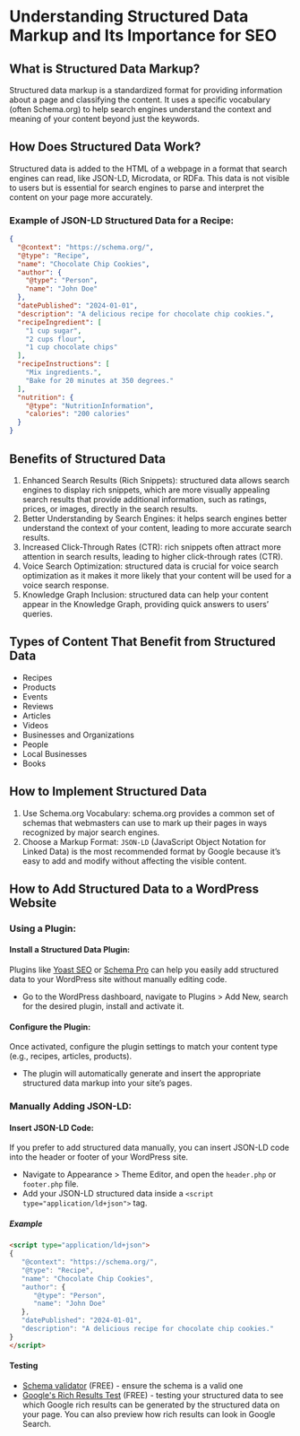 # Understanding Structured Data Markup and Its Importance for SEO

## What is Structured Data Markup?

Structured data markup is a standardized format for providing information about a page and classifying the content. It uses a specific vocabulary (often Schema.org) to help search engines understand the context and meaning of your content beyond just the keywords.

## How Does Structured Data Work?

Structured data is added to the HTML of a webpage in a format that search engines can read, like JSON-LD, Microdata, or RDFa. This data is not visible to users but is essential for search engines to parse and interpret the content on your page more accurately.

### Example of JSON-LD Structured Data for a Recipe:

```json
{
  "@context": "https://schema.org/",
  "@type": "Recipe",
  "name": "Chocolate Chip Cookies",
  "author": {
    "@type": "Person",
    "name": "John Doe"
  },
  "datePublished": "2024-01-01",
  "description": "A delicious recipe for chocolate chip cookies.",
  "recipeIngredient": [
    "1 cup sugar",
    "2 cups flour",
    "1 cup chocolate chips"
  ],
  "recipeInstructions": [
    "Mix ingredients.",
    "Bake for 20 minutes at 350 degrees."
  ],
  "nutrition": {
    "@type": "NutritionInformation",
    "calories": "200 calories"
  }
}
```

## Benefits of Structured Data

1. Enhanced Search Results (Rich Snippets): structured data allows search engines to display rich snippets, which are more visually appealing search results that provide additional information, such as ratings, prices, or images, directly in the search results.
2. Better Understanding by Search Engines: it helps search engines better understand the context of your content, leading to more accurate search results.
3. Increased Click-Through Rates (CTR): rich snippets often attract more attention in search results, leading to higher click-through rates (CTR).
4. Voice Search Optimization: structured data is crucial for voice search optimization as it makes it more likely that your content will be used for a voice search response.
5. Knowledge Graph Inclusion: structured data can help your content appear in the Knowledge Graph, providing quick answers to users’ queries.

## Types of Content That Benefit from Structured Data
- Recipes
- Products
- Events
- Reviews
- Articles
- Videos
- Businesses and Organizations
- People
- Local Businesses
- Books

## How to Implement Structured Data
1. Use Schema.org Vocabulary: schema.org provides a common set of schemas that webmasters can use to mark up their pages in ways recognized by major search engines.
2. Choose a Markup Format: `JSON-LD` (JavaScript Object Notation for Linked Data) is the most recommended format by Google because it’s easy to add and modify without affecting the visible content.

## How to Add Structured Data to a WordPress Website

### Using a Plugin:
#### Install a Structured Data Plugin:
Plugins like [Yoast SEO](https://yoast.com/) or [Schema Pro](https://wpschema.com/) can help you easily add structured data to your WordPress site without manually editing code.

- Go to the WordPress dashboard, navigate to Plugins > Add New, search for the desired plugin, install and activate it.

#### Configure the Plugin:
Once activated, configure the plugin settings to match your content type (e.g., recipes, articles, products).

- The plugin will automatically generate and insert the appropriate structured data markup into your site’s pages.

### Manually Adding JSON-LD:
#### Insert JSON-LD Code:
If you prefer to add structured data manually, you can insert JSON-LD code into the header or footer of your WordPress site.

- Navigate to Appearance > Theme Editor, and open the `header.php` or `footer.php` file.
- Add your JSON-LD structured data inside a `<script type="application/ld+json">` tag.

##### Example

```html
<script type="application/ld+json">
{
   "@context": "https://schema.org/",
   "@type": "Recipe",
   "name": "Chocolate Chip Cookies",
   "author": {
      "@type": "Person",
      "name": "John Doe"
   },
   "datePublished": "2024-01-01",
   "description": "A delicious recipe for chocolate chip cookies."
}
</script>
```

#### Testing
- [Schema validator](https://validator.schema.org/) (FREE) - ensure the schema is a valid one 
- [Google's Rich Results Test](https://search.google.com/test/rich-results) (FREE) - testing your structured data to see which Google rich results can be generated by the structured data on your page. You can also preview how rich results can look in Google Search.
